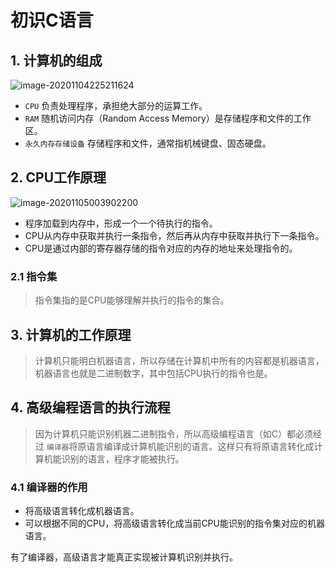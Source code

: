 # 初识C语言

## 1. 计算机的组成

![image-20201104225211624](https://raw.githubusercontent.com/inconspicuousy-start/image/master/image-20201104225211624.png)

- `CPU` 负责处理程序，承担绝大部分的运算工作。
- `RAM` 随机访问内存（Random Access Memory）是存储程序和文件的工作区。
- `永久内存存储设备` 存储程序和文件，通常指机械键盘、固态硬盘。

## 2. CPU工作原理

![image-20201105003902200](https://raw.githubusercontent.com/inconspicuousy-start/image/master/image-20201105003902200.png)

- 程序加载到内存中，形成一个一个待执行的指令。
- CPU从内存中获取并执行一条指令，然后再从内存中获取并执行下一条指令。
- CPU是通过内部的寄存器存储的指令对应的内存的地址来处理指令的。

### 2.1 指令集

> 指令集指的是CPU能够理解并执行的指令的集合。

## 3. 计算机的工作原理

> 计算机只能明白机器语言，所以存储在计算机中所有的内容都是机器语言，机器语言也就是二进制数字，其中包括CPU执行的指令也是。

## 4. 高级编程语言的执行流程

> 因为计算机只能识别机器二进制指令，所以高级编程语言（如C）都必须经过 `编译器`将原语言编译成计算机能识别的语言。这样只有将原语言转化成计算机能识别的语言，程序才能被执行。

### 4.1 编译器的作用

- 将高级语言转化成机器语言。
- 可以根据不同的CPU，将高级语言转化成当前CPU能识别的指令集对应的机器语言。

有了编译器，高级语言才能真正实现被计算机识别并执行。


